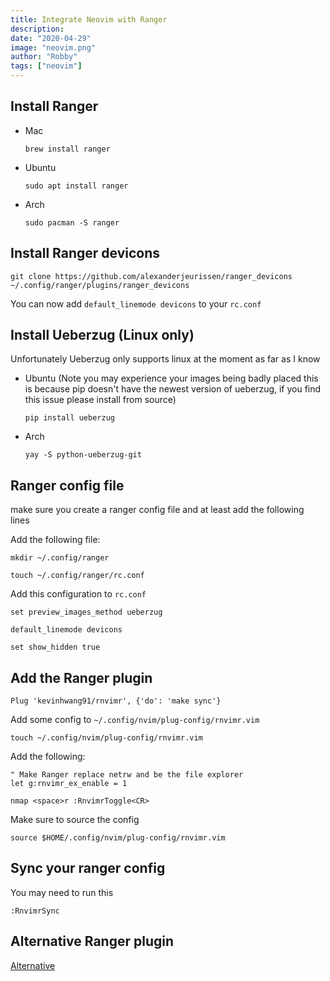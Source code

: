 ```yaml
---
title: Integrate Neovim with Ranger
description:
date: "2020-04-29"
image: "neovim.png"
author: "Robby"
tags: ["neovim"]
---
```


## Install Ranger

- Mac

  ```
  brew install ranger
  ```

- Ubuntu

  ```
  sudo apt install ranger
  ```

- Arch

  ```
  sudo pacman -S ranger
  ```

## Install Ranger devicons

```
git clone https://github.com/alexanderjeurissen/ranger_devicons ~/.config/ranger/plugins/ranger_devicons
```

You can now add `default_linemode devicons` to your `rc.conf`

## Install Ueberzug (Linux only)

Unfortunately Ueberzug only supports linux at the moment as far as I know

- Ubuntu (Note you may experience your images being badly placed this is because pip doesn't have the newest version of ueberzug, if you find this issue please install from source)

  ```
  pip install ueberzug
  ```

- Arch

  ```
  yay -S python-ueberzug-git
  ```

## Ranger config file

make sure you create a ranger config file and at least add the following lines

Add the following file:

```
mkdir ~/.config/ranger

touch ~/.config/ranger/rc.conf
```

Add this configuration to `rc.conf`

```
set preview_images_method ueberzug

default_linemode devicons

set show_hidden true
```

## Add the Ranger plugin

```
Plug 'kevinhwang91/rnvimr', {'do': 'make sync'}
```

Add some config to `~/.config/nvim/plug-config/rnvimr.vim`

```
touch ~/.config/nvim/plug-config/rnvimr.vim
```

Add the following:

```
" Make Ranger replace netrw and be the file explorer
let g:rnvimr_ex_enable = 1

nmap <space>r :RnvimrToggle<CR>
```

Make sure to source the config

```
source $HOME/.config/nvim/plug-config/rnvimr.vim
```

## Sync your ranger config

You may need to run this

```
:RnvimrSync
```

## Alternative Ranger plugin

[Alternative](https://github.com/francoiscabrol/ranger.vim)
